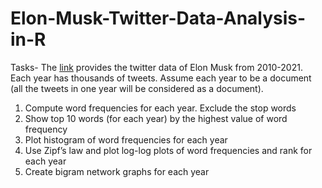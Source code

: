 # Elon-Musk-Twitter-Data-Analysis-in-R

Tasks- 
The [link](https://www.kaggle.com/ayhmrba/elon-musk-tweets-2010-2021) provides the twitter data of Elon Musk from 2010-2021. Each year has thousands of tweets. Assume each year to be a
document (all the tweets in one year will be considered as a document).

1. Compute word frequencies for each year. Exclude the stop words
2. Show top 10 words (for each year) by the highest value of word frequency
3. Plot histogram of word frequencies for each year
4. Use Zipf’s law and plot log-log plots of word frequencies and rank for each year
5. Create bigram network graphs for each year

